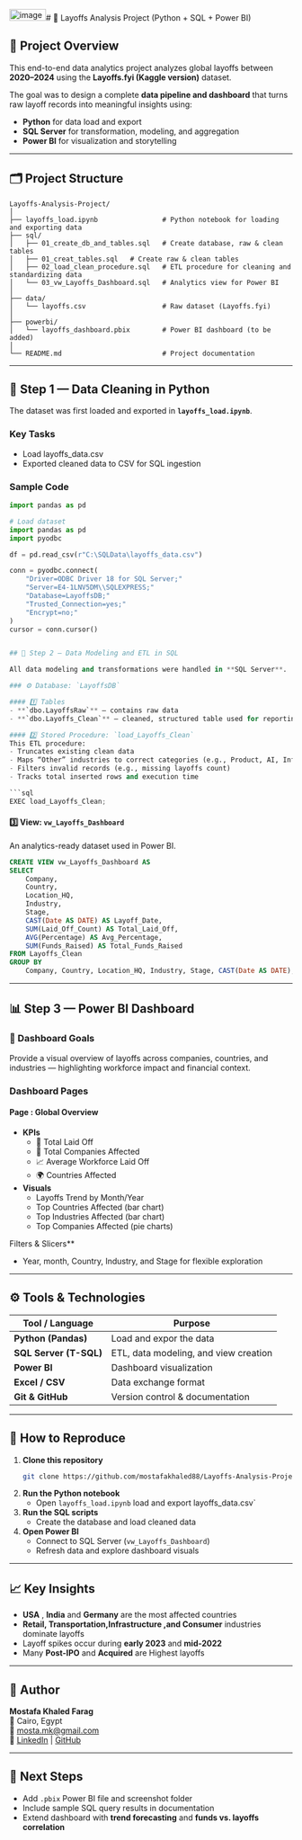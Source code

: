 <img width="65" height="21" alt="image" src="https://github.com/user-attachments/assets/9470f31d-eaef-421c-8387-af552fb63c0a" /># 💼 Layoffs Analysis Project (Python + SQL + Power BI)

## 🧩 Project Overview
This end-to-end data analytics project analyzes global layoffs between **2020–2024** using the **Layoffs.fyi (Kaggle version)** dataset.  

The goal was to design a complete **data pipeline and dashboard** that turns raw layoff records into meaningful insights using:
- **Python** for data load and export  
- **SQL Server** for transformation, modeling, and aggregation  
- **Power BI** for visualization and storytelling  

---

## 🗂️ Project Structure

```
Layoffs-Analysis-Project/
│
├── layoffs_load.ipynb                # Python notebook for loading and exporting data
├── sql/
│   ├── 01_create_db_and_tables.sql   # Create database, raw & clean tables
│   ├── 01_creat_tables.sql   # Create raw & clean tables
│   ├── 02_load_clean_procedure.sql   # ETL procedure for cleaning and standardizing data
│   └── 03_vw_Layoffs_Dashboard.sql   # Analytics view for Power BI
│
├── data/
│   └── layoffs.csv                   # Raw dataset (Layoffs.fyi)
│
├── powerbi/
│   └── layoffs_dashboard.pbix        # Power BI dashboard (to be added)
│
└── README.md                         # Project documentation
```

---

## 🧮 Step 1 — Data Cleaning in Python

The dataset was first loaded and exported in **`layoffs_load.ipynb`**.

### Key Tasks
- Load layoffs_data.csv
- Exported cleaned data to CSV for SQL ingestion  

### Sample Code
```python
import pandas as pd

# Load dataset
import pandas as pd
import pyodbc

df = pd.read_csv(r"C:\SQLData\layoffs_data.csv")

conn = pyodbc.connect(
    "Driver=ODBC Driver 18 for SQL Server;"
    "Server=E4-1LNV5DM\\SQLEXPRESS;"
    "Database=LayoffsDB;"
    "Trusted_Connection=yes;"
    "Encrypt=no;"
)
cursor = conn.cursor()


## 🧱 Step 2 — Data Modeling and ETL in SQL

All data modeling and transformations were handled in **SQL Server**.

### ⚙️ Database: `LayoffsDB`

#### 1️⃣ Tables
- **`dbo.LayoffsRaw`** — contains raw data  
- **`dbo.Layoffs_Clean`** — cleaned, structured table used for reporting  

#### 2️⃣ Stored Procedure: `load_Layoffs_Clean`
This ETL procedure:
- Truncates existing clean data  
- Maps “Other” industries to correct categories (e.g., Product, AI, Infrastructure)  
- Filters invalid records (e.g., missing layoffs count)  
- Tracks total inserted rows and execution time  

```sql
EXEC load_Layoffs_Clean;
```

#### 3️⃣ View: `vw_Layoffs_Dashboard`
An analytics-ready dataset used in Power BI.

```sql
CREATE VIEW vw_Layoffs_Dashboard AS
SELECT
    Company,
    Country,
    Location_HQ,
    Industry,
    Stage,
    CAST(Date AS DATE) AS Layoff_Date,
    SUM(Laid_Off_Count) AS Total_Laid_Off,
    AVG(Percentage) AS Avg_Percentage,
    SUM(Funds_Raised) AS Total_Funds_Raised
FROM Layoffs_Clean
GROUP BY
    Company, Country, Location_HQ, Industry, Stage, CAST(Date AS DATE);
```

---

## 📊 Step 3 — Power BI Dashboard

### 🎯 Dashboard Goals
Provide a visual overview of layoffs across companies, countries, and industries — highlighting workforce impact and financial context.

### Dashboard Pages

#### **Page : Global Overview**
- **KPIs**
  - 🧍 Total Laid Off  
  - 🏢 Total Companies Affected  
  - 📈 Average Workforce Laid Off  
  - 🌍 Countries Affected  
- **Visuals**
  - Layoffs Trend by Month/Year  
  - Top Countries Affected (bar chart)  
  - Top Industries Affected (bar chart)  
  - Top Companies Affected (pie charts)



 Filters & Slicers**
- Year, month, Country, Industry, and Stage for flexible exploration  

---

## ⚙️ Tools & Technologies

| Tool / Language | Purpose |
|-----------------|----------|
| **Python (Pandas)** | Load and expor the data |
| **SQL Server (T-SQL)** | ETL, data modeling, and view creation |
| **Power BI** | Dashboard visualization |
| **Excel / CSV** | Data exchange format |
| **Git & GitHub** | Version control & documentation |

---

## 🚀 How to Reproduce

1. **Clone this repository**
   ```bash
   git clone https://github.com/mostafakhaled88/Layoffs-Analysis-Project.git
   ```
2. **Run the Python notebook**
   - Open `layoffs_load.ipynb` load and export layoffs_data.csv`
3. **Run the SQL scripts**
   - Create the database and load cleaned data
4. **Open Power BI**
   - Connect to SQL Server (`vw_Layoffs_Dashboard`)
   - Refresh data and explore dashboard visuals

---

## 📈 Key Insights

- **USA** , **India** and **Germany** are the most affected countries  
- **Retail, Transportation,Infrastructure ,and Consumer** industries dominate layoffs  
- Layoff spikes occur during **early 2023** and **mid-2022**  
- Many **Post-IPO** and **Acquired** are Highest layoffs  

---

## 👤 Author

**Mostafa Khaled Farag**  
📍 Cairo, Egypt  
📧 [mosta.mk@gmail.com](mailto:mosta.mk@gmail.com)  
🔗 [LinkedIn](https://www.linkedin.com/in/mostafa-khaled-442b841b4/) | [GitHub](https://github.com/mostafakhaled88)

---

## 🏁 Next Steps
- Add `.pbix` Power BI file and screenshot folder  
- Include sample SQL query results in documentation  
- Extend dashboard with **trend forecasting** and **funds vs. layoffs correlation**
